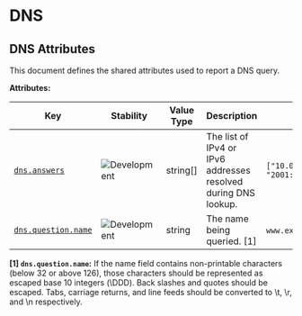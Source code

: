 <!-- NOTE: THIS FILE IS AUTOGENERATED. DO NOT EDIT BY HAND. -->
<!-- see templates/registry/markdown/attribute_namespace.md.j2 -->

# DNS

## DNS Attributes

This document defines the shared attributes used to report a DNS query.

**Attributes:**

| Key | Stability | Value Type | Description | Example Values |
|---|---|---|---|---|
| <a id="dns-answers" href="#dns-answers">`dns.answers`</a> | ![Development](https://img.shields.io/badge/-development-blue) | string[] | The list of IPv4 or IPv6 addresses resolved during DNS lookup. | `["10.0.0.1", "2001:0db8:85a3:0000:0000:8a2e:0370:7334"]` |
| <a id="dns-question-name" href="#dns-question-name">`dns.question.name`</a> | ![Development](https://img.shields.io/badge/-development-blue) | string | The name being queried. [1] | `www.example.com`; `opentelemetry.io` |

**[1] `dns.question.name`:** If the name field contains non-printable characters (below 32 or above 126), those characters should be represented as escaped base 10 integers (\DDD). Back slashes and quotes should be escaped. Tabs, carriage returns, and line feeds should be converted to \t, \r, and \n respectively.
